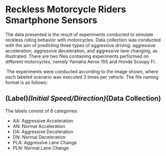 # Reckless Motorcycle Riders Smartphone Sensors

The data presented is the result of experiments conducted to simulate reckless riding behavior with motorcycles. Data collection was conducted with the aim of predicting three types of aggressive driving: aggressive acceleration, aggressive deceleration, and aggressive lane changing, as illustrated. There are two files containing experiments performed on different motorcycles, namely Yamaha Aerox 155 and Honda Scoopy FI.
![]()

![]()
The experiments were conducted according to the image shown, where each labeled scenario was executed 3 times per vehicle. The file naming format is as follows:

## (Label)_(Initial Speed/Direction)_(Data Collection)

The labels consist of 6 categories:

* AA: Aggressive Acceleration
* AN: Normal Acceleration
* DA: Aggressive Deceleration
* DN: Normal Deceleration
* PLA: Aggressive Lane Change
* PLN: Normal Lane Change
